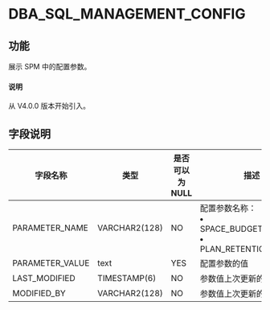# DBA_SQL_MANAGEMENT_CONFIG

## 功能

展示 SPM 中的配置参数。

<main id="notice" type='explain'>
  <h4>说明</h4>
  <p>从 V4.0.0 版本开始引入。</p>
</main>

## 字段说明

| 字段名称 | 类型 | 是否可以为 NULL | 描述 |
| --- | --- | --- | --- |
| PARAMETER_NAME | VARCHAR2(128) | NO | 配置参数名称：<li>SPACE_BUDGET_PERCENT<li>PLAN_RETENTION_WEEKS |
| PARAMETER_VALUE | text | YES | 配置参数的值 |
| LAST_MODIFIED | TIMESTAMP(6) | NO | 参数值上次更新的时间 |
| MODIFIED_BY | VARCHAR2(128) | NO | 参数值上次更新的对象 |
